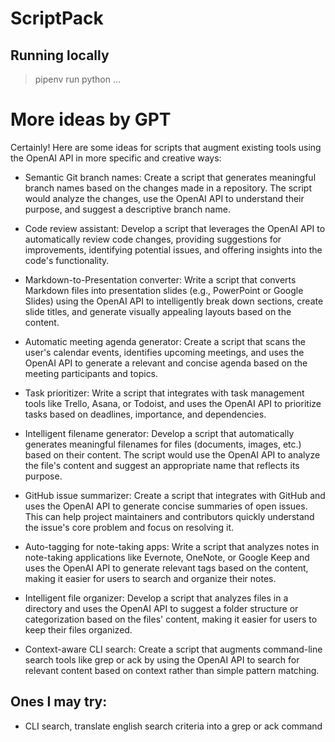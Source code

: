 # ScriptPack
## Running locally
> pipenv run python ...

# More ideas by GPT
Certainly! Here are some ideas for scripts that augment existing tools using the OpenAI API in more specific and creative ways:

- Semantic Git branch names: Create a script that generates meaningful branch names based on the changes made in a repository. The script would analyze the changes, use the OpenAI API to understand their purpose, and suggest a descriptive branch name.

- Code review assistant: Develop a script that leverages the OpenAI API to automatically review code changes, providing suggestions for improvements, identifying potential issues, and offering insights into the code's functionality.

- Markdown-to-Presentation converter: Write a script that converts Markdown files into presentation slides (e.g., PowerPoint or Google Slides) using the OpenAI API to intelligently break down sections, create slide titles, and generate visually appealing layouts based on the content.

- Automatic meeting agenda generator: Create a script that scans the user's calendar events, identifies upcoming meetings, and uses the OpenAI API to generate a relevant and concise agenda based on the meeting participants and topics.

- Task prioritizer: Write a script that integrates with task management tools like Trello, Asana, or Todoist, and uses the OpenAI API to prioritize tasks based on deadlines, importance, and dependencies.

- Intelligent filename generator: Develop a script that automatically generates meaningful filenames for files (documents, images, etc.) based on their content. The script would use the OpenAI API to analyze the file's content and suggest an appropriate name that reflects its purpose.

- GitHub issue summarizer: Create a script that integrates with GitHub and uses the OpenAI API to generate concise summaries of open issues. This can help project maintainers and contributors quickly understand the issue's core problem and focus on resolving it.

- Auto-tagging for note-taking apps: Write a script that analyzes notes in note-taking applications like Evernote, OneNote, or Google Keep and uses the OpenAI API to generate relevant tags based on the content, making it easier for users to search and organize their notes.

- Intelligent file organizer: Develop a script that analyzes files in a directory and uses the OpenAI API to suggest a folder structure or categorization based on the files' content, making it easier for users to keep their files organized.

- Context-aware CLI search: Create a script that augments command-line search tools like grep or ack by using the OpenAI API to search for relevant content based on context rather than simple pattern matching.

## Ones I may try:
- CLI search, translate english search criteria into a grep or ack command
